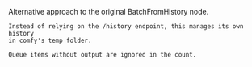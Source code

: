 Alternative approach to the original BatchFromHistory node.

    Instead of relying on the /history endpoint, this manages its own history
    in comfy's temp folder.

    Queue items without output are ignored in the count.
    